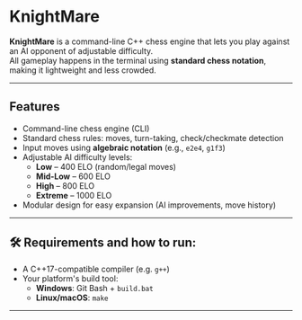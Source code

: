 ﻿# KnightMare

**KnightMare** is a command-line C++ chess engine that lets you play against an AI opponent of adjustable difficulty.  
All gameplay happens in the terminal using **standard chess notation**, making it lightweight and less crowded.

---

## Features

- Command-line chess engine (CLI)
- Standard chess rules: moves, turn-taking, check/checkmate detection
- Input moves using **algebraic notation** (e.g., `e2e4`, `g1f3`)
- Adjustable AI difficulty levels:
  - **Low** – 400 ELO (random/legal moves)
  - **Mid-Low** – 600 ELO
  - **High** – 800 ELO
  - **Extreme** – 1000 ELO
- Modular design for easy expansion (AI improvements, move history)

---

## 🛠 Requirements and how to run: 

- A C++17-compatible compiler (e.g. `g++`)
- Your platform's build tool:
  - **Windows**: Git Bash + `build.bat`
  - **Linux/macOS**: `make`

---




